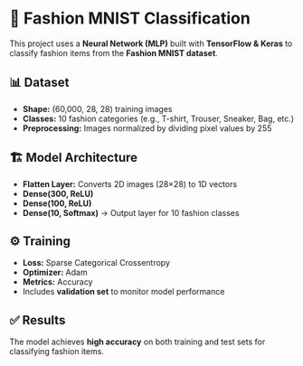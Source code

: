 

# 👗 Fashion MNIST Classification

This project uses a **Neural Network (MLP)** built with **TensorFlow & Keras** to classify fashion items from the **Fashion MNIST dataset**.

## 📊 Dataset

* **Shape:** (60,000, 28, 28) training images
* **Classes:** 10 fashion categories (e.g., T-shirt, Trouser, Sneaker, Bag, etc.)
* **Preprocessing:** Images normalized by dividing pixel values by 255

## 🏗️ Model Architecture

* **Flatten Layer:** Converts 2D images (28×28) to 1D vectors
* **Dense(300, ReLU)**
* **Dense(100, ReLU)**
* **Dense(10, Softmax)** → Output layer for 10 fashion classes

## ⚙️ Training

* **Loss:** Sparse Categorical Crossentropy
* **Optimizer:** Adam
* **Metrics:** Accuracy
* Includes **validation set** to monitor model performance


## ✅ Results

The model achieves **high accuracy** on both training and test sets for classifying fashion items.


